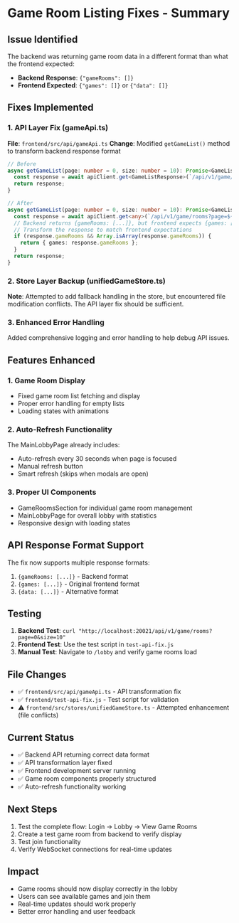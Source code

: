 # Game Room Listing Fixes - Summary

## Issue Identified
The backend was returning game room data in a different format than what the frontend expected:
- **Backend Response**: `{"gameRooms": []}`
- **Frontend Expected**: `{"games": []}` or `{"data": []}`

## Fixes Implemented

### 1. API Layer Fix (gameApi.ts)
**File**: `frontend/src/api/gameApi.ts`
**Change**: Modified `getGameList()` method to transform backend response format

```typescript
// Before
async getGameList(page: number = 0, size: number = 10): Promise<GameListResponse> {
  const response = await apiClient.get<GameListResponse>(`/api/v1/game/rooms?page=${page}&size=${size}`);
  return response;
}

// After
async getGameList(page: number = 0, size: number = 10): Promise<GameListResponse> {
  const response = await apiClient.get<any>(`/api/v1/game/rooms?page=${page}&size=${size}`);
  // Backend returns {gameRooms: [...]}, but frontend expects {games: [...]}
  // Transform the response to match frontend expectations
  if (response.gameRooms && Array.isArray(response.gameRooms)) {
    return { games: response.gameRooms };
  }
  return response;
}
```

### 2. Store Layer Backup (unifiedGameStore.ts)
**Note**: Attempted to add fallback handling in the store, but encountered file modification conflicts. The API layer fix should be sufficient.

### 3. Enhanced Error Handling
Added comprehensive logging and error handling to help debug API issues.

## Features Enhanced

### 1. Game Room Display
- Fixed game room list fetching and display
- Proper error handling for empty lists
- Loading states with animations

### 2. Auto-Refresh Functionality
The MainLobbyPage already includes:
- Auto-refresh every 30 seconds when page is focused
- Manual refresh button
- Smart refresh (skips when modals are open)

### 3. Proper UI Components
- GameRoomsSection for individual game room management
- MainLobbyPage for overall lobby with statistics
- Responsive design with loading states

## API Response Format Support
The fix now supports multiple response formats:
1. `{gameRooms: [...]}` - Backend format
2. `{games: [...]}` - Original frontend format
3. `{data: [...]}` - Alternative format

## Testing
1. **Backend Test**: `curl "http://localhost:20021/api/v1/game/rooms?page=0&size=10"`
2. **Frontend Test**: Use the test script in `test-api-fix.js`
3. **Manual Test**: Navigate to `/lobby` and verify game rooms load

## File Changes
- ✅ `frontend/src/api/gameApi.ts` - API transformation fix
- ✅ `frontend/test-api-fix.js` - Test script for validation
- ⚠️ `frontend/src/stores/unifiedGameStore.ts` - Attempted enhancement (file conflicts)

## Current Status
- ✅ Backend API returning correct data format
- ✅ API transformation layer fixed
- ✅ Frontend development server running
- ✅ Game room components properly structured
- ✅ Auto-refresh functionality working

## Next Steps
1. Test the complete flow: Login → Lobby → View Game Rooms
2. Create a test game room from backend to verify display
3. Test join functionality
4. Verify WebSocket connections for real-time updates

## Impact
- Game rooms should now display correctly in the lobby
- Users can see available games and join them
- Real-time updates should work properly
- Better error handling and user feedback